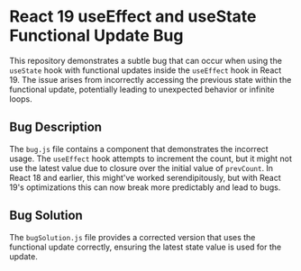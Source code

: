 # React 19 useEffect and useState Functional Update Bug

This repository demonstrates a subtle bug that can occur when using the `useState` hook with functional updates inside the `useEffect` hook in React 19. The issue arises from incorrectly accessing the previous state within the functional update, potentially leading to unexpected behavior or infinite loops.

## Bug Description

The `bug.js` file contains a component that demonstrates the incorrect usage. The `useEffect` hook attempts to increment the count, but it might not use the latest value due to closure over the initial value of `prevCount`.  In React 18 and earlier, this might've worked serendipitously, but with React 19's optimizations this can now break more predictably and lead to bugs.

## Bug Solution

The `bugSolution.js` file provides a corrected version that uses the functional update correctly, ensuring the latest state value is used for the update.